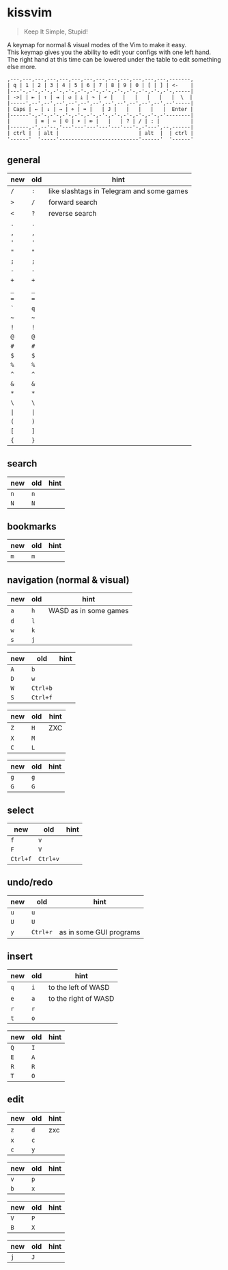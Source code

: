 # kissvim
> Keep It Simple, Stupid!

A keymap for normal & visual modes of the Vim to make it easy.  
This keymap gives you the ability to edit your configs with one left hand.  
The right hand at this time can be lowered under the table to edit something else more.

```
,---,---,---,---,---,---,---,---,---,---,---,---,---,-------,
| q | 1 | 2 | 3 | 4 | 5 | 6 | 7 | 8 | 9 | 0 | [ | ] | <-    |
|---'-,-'-,-'-,-'-,-'-,-'-,-'-,-'-,-'-,-'-,-'-,-'-,-'-,-----|
| ->| | ⇤ | ↑ | ⇥ | ↺ | ⤓ | ↷ | ↶ |   |   |   |   |   |  \  |
|-----',--',--',--',--',--',--',--',--',--',--',--',--'-----|
| Caps | ← | ↓ | → | ⌖ | ➠ |   | J |   |   |   |   |  Enter |
|------'-,-'-,-'-,-'-,-'-,-'-,-'-,-'-,-'-,-'-,-'-,-'--------|
|        | ⌧ | ✂ | © | ➤ | ⌦ |   |   | ? | / | : |          |
|------,-',--'--,'---'---'---'---'---'---'-,-'---',--,------|
| ctrl |  | alt |                          | alt  |  | ctrl |
'------'  '-----'--------------------------'------'  '------'
```

## general
| new | old | hint |
| --- | --- | ---- |
| `/` | `:` | like slashtags in Telegram and some games |
| `>` | `/` | forward search |
| `<` | `?` | reverse search |
| `.` | `.` | |
| `,` | `,` | |
| `'` | `'` | |
| `"` | `"` | |
| `;` | `;` | |
| `-` | `-` | |
| `+` | `+` | |
| `_` | `_` | |
| `=` | `=` | |
| `` ` `` | `q` | |
| `~` | `~` | |
| `!` | `!` | |
| `@` | `@` | |
| `#` | `#` | |
| `$` | `$` | |
| `%` | `%` | |
| `^` | `^` | |
| `&` | `&` | |
| `*` | `*` | |
| `\` | `\` | |
| `\|` | `\|` | |
| `(` | `)` | |
| `[` | `]` | |
| `{` | `}` | |

## search
| new | old | hint |
| --- | --- | ---- |
| `n` | `n` | |
| `N` | `N` | |

## bookmarks
| new | old | hint |
| --- | --- | ---- |
| `m` | `m` | |

## navigation (normal & visual)
| new | old | hint |
| --- | --- | ---- |
| `a` | `h` | WASD as in some games |
| `d` | `l` | |
| `w` | `k` | |
| `s` | `j` | |

| new | old | hint |
| --- | --- | ---- |
| `A` | `b` | |
| `D` | `w` | |
| `W` | `Ctrl+b` | |
| `S` | `Ctrl+f` | |

| new | old | hint |
| --- | --- | ---- |
| `Z` | `H` | ZXC |
| `X` | `M` | |
| `C` | `L` | |

| new | old | hint |
| --- | --- | ---- |
| `g` | `g` | |
| `G` | `G` | |

## select
| new | old | hint |
| --- | --- | ---- |
| `f` | `v` | |
| `F` | `V` | |
| `Ctrl+f` | `Ctrl+v` | |

## undo/redo
| new | old | hint |
| --- | --- | ---- |
| `u` | `u` | |
| `U` | `U` | |
| `y` | `Ctrl+r` | as in some GUI programs |

## insert
| new | old | hint |
| --- | --- | ---- |
| `q` | `i` | to the left of WASD |
| `e` | `a` | to the right of WASD |
| `r` | `r` | |
| `t` | `o` | |

| new | old | hint |
| --- | --- | ---- |
| `Q` | `I` | |
| `E` | `A` | |
| `R` | `R` | |
| `T` | `O` | |

## edit
| new | old | hint |
| --- | --- | ---- |
| `z` | `d` | zxc |
| `x` | `c` | |
| `c` | `y` | |

| new | old | hint |
| --- | --- | ---- |
| `v` | `p` | |
| `b` | `x` | |

| new | old | hint |
| --- | --- | ---- |
| `V` | `P` | |
| `B` | `X` | |

| new | old | hint |
| --- | --- | ---- |
| `j` | `J` | |
